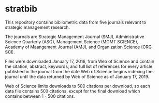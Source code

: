 # stratbib
This repository contains bibliometric data from five journals relevant to strategic management research.

The journals are Strategic Management Journal (SMJ), Administrative Science Quarterly (ASQ), Management Science (MGMT SCIENCE), Academy of Maangement Journal (AMJ), and Organization Science (ORG SCI).

Files were downloaded January 17, 2019, from Web of Science and contain the citation, abstract, keywords, and full list of references for every article published in the journal from the date Web of Science begins indexing the journal until the data returned by Web of Science as of January 17, 2019.

Web of Science limits downloads to 500 citations per download, so each data file contains 500 citations, except for the final download which contains between 1 - 500 citations.
